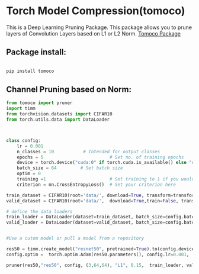 # Torch Model Compression(tomoco)

This is a Deep Learning Pruning Package. This package allows you to prune layers of Convolution Layers based on L1 or L2 Norm.
[Tomoco Package](https://pypi.org/project/tomoco/)

## Package install:

```python

pip install tomoco

```

## Channel Pruning based on Norm:

```python
from tomoco import pruner
import timm
from torchvision.datasets import CIFAR10
from torch.utils.data import DataLoader



class config:
    lr = 0.001 
    n_classes = 10			 # Intended for output classes
    epochs = 5                         # Set no. of training epochs
    device = torch.device("cuda:0" if torch.cuda.is_available() else "cpu")    # Pick the device availble
    batch_size = 64			# Set batch size
    optim = 0
    training =1                        # Set training to 1 if you would like to train post to prune
    criterion = nn.CrossEntropyLoss()  # Set your criterion here

train_dataset = CIFAR10(root='data/', download=True, transform=transforms.ToTensor())
valid_dataset = CIFAR10(root='data/',  download=True,train=False, transform=transforms.ToTensor())

# define the data loaders
train_loader = DataLoader(dataset=train_dataset, batch_size=config.batch_size, shuffle=True)
valid_loader = DataLoader(dataset=valid_dataset, batch_size=config.batch_size, shuffle=False)


#Use a cutom model or pull a model from a repository

res50 = timm.create_model("resnet50", pretrained=True).to(config.device)
config.optim =  torch.optim.Adam(res50.parameters(), config.lr=0.001,  amsgrad=True) 

pruner(res50,"res50", config, (3,64,64), "L1", 0.15,  train_loader, valid_loader)


```

